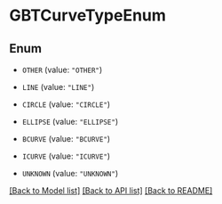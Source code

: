# GBTCurveTypeEnum

## Enum


* `OTHER` (value: `"OTHER"`)

* `LINE` (value: `"LINE"`)

* `CIRCLE` (value: `"CIRCLE"`)

* `ELLIPSE` (value: `"ELLIPSE"`)

* `BCURVE` (value: `"BCURVE"`)

* `ICURVE` (value: `"ICURVE"`)

* `UNKNOWN` (value: `"UNKNOWN"`)


[[Back to Model list]](../README.md#documentation-for-models) [[Back to API list]](../README.md#documentation-for-api-endpoints) [[Back to README]](../README.md)


